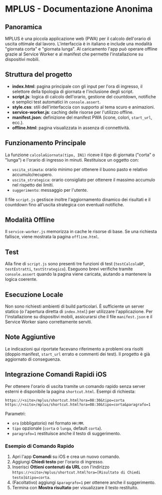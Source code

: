 # MPLUS - Documentazione Anonima

## Panoramica

MPLUS è una piccola applicazione web (PWA) per il calcolo dell'orario di uscita ottimale dal lavoro. L'interfaccia è in italiano e include una modalità "giornata corta" e "giornata lunga". Al caricamento l'app può operare offline grazie al Service Worker e al manifest che permette l'installazione su dispositivi mobili.

## Struttura del progetto

- **index.html**: pagina principale con gli input per l'ora di ingresso, il selettore della tipologia di giornata e l'inclusione degli script.
- **script.js**: logica di calcolo dell'orario, gestione del countdown, notifiche e semplici test automatici in `console.assert`.
- **style.css**: stili dell'interfaccia con supporto al tema scuro e animazioni.
- **service-worker.js**: caching delle risorse per l'utilizzo offline.
- **manifest.json**: definizione del manifest PWA (icone, colori, `start_url`, ecc.).
- **offline.html**: pagina visualizzata in assenza di connettività.

## Funzionamento Principale

La funzione `calcolaGiornata(tipo, IN1)` riceve il tipo di giornata ("corta" o "lunga") e l'orario di ingresso in minuti. Restituisce un oggetto con:

- `uscita_stimata`: orario minimo per ottenere il buono pasto e relativo accumulo/recupero.
- `uscita_strategica`: orario consigliato per ottenere il massimo accumulo nel rispetto dei limiti.
- `suggerimento`: messaggio per l'utente.

Il file `script.js` gestisce inoltre l'aggiornamento dinamico dei risultati e il countdown fino all'uscita strategica con eventuali notifiche.

## Modalità Offline

Il `service-worker.js` memorizza in cache le risorse di base. Se una richiesta fallisce, viene mostrata la pagina `offline.html`.

## Test

Alla fine di `script.js` sono presenti tre funzioni di test (`testCalcolaBP`, `testEstratti`, `testStrategico`). Eseguono brevi verifiche tramite `console.assert` quando la pagina viene caricata, aiutando a mantenere la logica coerente.

## Esecuzione Locale

Non sono richiesti ambienti di build particolari. È sufficiente un server statico (o l'apertura diretta di `index.html`) per utilizzare l'applicazione. Per l'installazione su dispositivi mobili, assicurarsi che il file `manifest.json` e il Service Worker siano correttamente serviti.

## Note Aggiuntive

Le indicazioni qui riportate facevano riferimento a problemi ora risolti (doppio
manifest, `start_url` errato e commenti dei test). Il progetto è già aggiornato
di conseguenza.


## Integrazione Comandi Rapidi iOS

Per ottenere l'orario di uscita tramite un comando rapido senza server esterni è disponibile la pagina `shortcut.html`.
Esempi di richiesta:

```
https://<sito>/mplus/shortcut.html?ora=08:30&tipo=corta
https://<sito>/mplus/shortcut.html?ora=08:30&tipo=corta&paragrafo=1
```

Parametri:
- `ora` (obbligatorio) nel formato `HH:MM`.
- `tipo` opzionale (`corta` o `lunga`, default `corta`).
- `paragrafo=1` restituisce anche il testo di suggerimento.

### Esempio di Comando Rapido

1. Apri l'app **Comandi** su iOS e crea un nuovo comando.
2. Aggiungi **Chiedi testo** per l'orario di ingresso.
3. Inserisci **Ottieni contenuti da URL** con l'indirizzo `https://<sito>/mplus/shortcut.html?ora=[Risultato di Chiedi testo]&tipo=corta`.
4. (Facoltativo) aggiungi `&paragrafo=1` per ottenere anche il suggerimento.
5. Termina con **Mostra risultato** per visualizzare il testo restituito.
